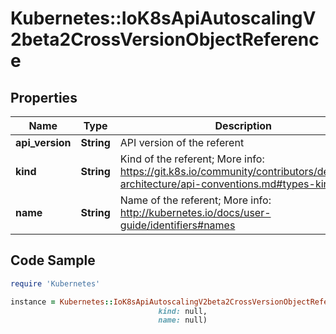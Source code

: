 # Kubernetes::IoK8sApiAutoscalingV2beta2CrossVersionObjectReference

## Properties

Name | Type | Description | Notes
------------ | ------------- | ------------- | -------------
**api_version** | **String** | API version of the referent | [optional] 
**kind** | **String** | Kind of the referent; More info: https://git.k8s.io/community/contributors/devel/sig-architecture/api-conventions.md#types-kinds\&quot; | 
**name** | **String** | Name of the referent; More info: http://kubernetes.io/docs/user-guide/identifiers#names | 

## Code Sample

```ruby
require 'Kubernetes'

instance = Kubernetes::IoK8sApiAutoscalingV2beta2CrossVersionObjectReference.new(api_version: null,
                                 kind: null,
                                 name: null)
```


